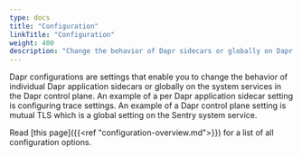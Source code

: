 ```yaml
---
type: docs
title: "Configuration"
linkTitle: "Configuration"
weight: 400
description: "Change the behavior of Dapr sidecars or globally on Dapr system services"
---
```


Dapr configurations are settings that enable you to change the behavior of individual Dapr application sidecars or globally on the system services in the Dapr control plane.
An example of a per Dapr application sidecar setting is configuring trace settings. An example of a Dapr control plane setting is mutual TLS which is a global setting on the Sentry system service.

Read [this page]({{<ref "configuration-overview.md">}}) for a list of all configuration options.
